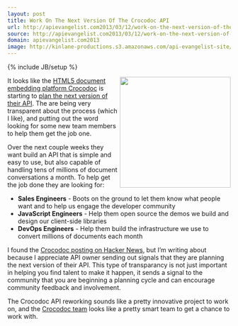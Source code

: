 ```yaml
---
layout: post
title: Work On The Next Version Of The Crocodoc API
url: http://apievangelist.com2013/03/12/work-on-the-next-version-of-the-crocodoc-api/
source: http://apievangelist.com2013/03/12/work-on-the-next-version-of-the-crocodoc-api/
domain: apievangelist.com2013
image: http://kinlane-productions.s3.amazonaws.com/api-evangelist-site/blog/crocodoc-logo.png
---
```

{% include JB/setup %}<p>
     <a title="Crocodoc" href="https://crocodoc.com/about/" target="_blank"><img src="https://s3.amazonaws.com/kinlane-productions/api-evangelist/crocodoc/crocodoc-logo.png"  width="250" align="right" /></a>
</p>
<p>
     It looks like the <a title="HTML5 document embedding platform Crocodoc" href="https://crocodoc.com/">HTML5 document embedding platform Crocodoc</a> is starting to <a href="https://news.ycombinator.com/item?id=5358861">plan the next version of their API</a>. The are being very transparent about the process (which I like), and putting out the word looking for some new team members to help them get the job one.
</p>
<p>
     Over the next couple weeks they want build an API that is simple and easy to use, but also capable of handling tens of millions of document conversations a month. To help get the job done they are looking for:
</p>
<ul>
     <li>
          <strong>Sales Engineers</strong> - Boots on the ground to let them know what people want and to help us engage the developer community
     </li>
     <li>
          <strong>JavaScript Engineers</strong> - Help them open source the demos we build and design our client-side libraries
     </li>
     <li>
          <strong>DevOps Engineers</strong> - Help them build the infrastructure we use to convert millions of documents each month
     </li>
</ul>
<p>
     I found the <a href="https://news.ycombinator.com/item?id=5358861">Crocodoc posting on Hacker News</a>, but I’m writing about because I appreciate API owner sending out signals that they are planning the next version of their API. This type of transparancy is not just important in helping you find talent to make it happen, it sends a signal to the community that you are beginning a planning cycle and can encourage community feedback and involvement.   
</p>
<p>
     The Crocodoc API reworking sounds like a pretty innovative project to work on, and the <a title="Crocodoc" href="https://crocodoc.com/about/" target="_blank">Crocodoc team</a> looks like a pretty smart team to get a chance to work with.
</p>
